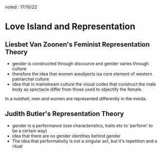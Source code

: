 noted : 17/10/22

# Love Island and Representation

## Liesbet Van Zoonen's Feminist Representation Theory

- gender is constructed through discource and gender varies through culture
- therefore the idea that women areobjects isa core element of western patriarchal culture
- idea that in mainstream culture the visual codes that construct the male body as spectacle differ from those used to objectify the female.

In a nutshell, men and women are represented differently in the meida.

## Judith Butler's Representation Theory
- gender is a performance (use characteristics, traits etc to 'perform' to be a certain way)
- idea that there are no gender identities behind gender
- The idea that performativity is not a singular act, but it's repetition and a ritual
